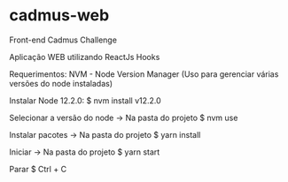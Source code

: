 # cadmus-web

Front-end Cadmus Challenge

Aplicação WEB utilizando ReactJs Hooks

Requerimentos: NVM - Node Version Manager (Uso para gerenciar várias versões do node instaladas)

Instalar Node 12.2.0: $ nvm install v12.2.0

Selecionar a versão do node -> Na pasta do projeto $ nvm use

Instalar pacotes -> Na pasta do projeto $ yarn install

Iniciar -> Na pasta do projeto $ yarn start

Parar $ Ctrl + C
